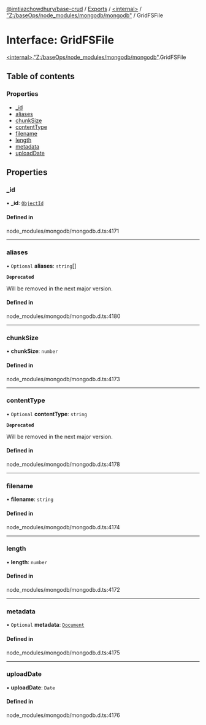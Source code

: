 [@imtiazchowdhury/base-crud](../README.md) / [Exports](../modules.md) / [\<internal\>](../modules/internal_.md) / ["Z:/baseOps/node\_modules/mongodb/mongodb"](../modules/internal_._Z__baseOps_node_modules_mongodb_mongodb_.md) / GridFSFile

# Interface: GridFSFile

[\<internal\>](../modules/internal_.md).["Z:/baseOps/node\_modules/mongodb/mongodb"](../modules/internal_._Z__baseOps_node_modules_mongodb_mongodb_.md).GridFSFile

## Table of contents

### Properties

- [\_id](internal_._Z__baseOps_node_modules_mongodb_mongodb_.GridFSFile.md#_id)
- [aliases](internal_._Z__baseOps_node_modules_mongodb_mongodb_.GridFSFile.md#aliases)
- [chunkSize](internal_._Z__baseOps_node_modules_mongodb_mongodb_.GridFSFile.md#chunksize)
- [contentType](internal_._Z__baseOps_node_modules_mongodb_mongodb_.GridFSFile.md#contenttype)
- [filename](internal_._Z__baseOps_node_modules_mongodb_mongodb_.GridFSFile.md#filename)
- [length](internal_._Z__baseOps_node_modules_mongodb_mongodb_.GridFSFile.md#length)
- [metadata](internal_._Z__baseOps_node_modules_mongodb_mongodb_.GridFSFile.md#metadata)
- [uploadDate](internal_._Z__baseOps_node_modules_mongodb_mongodb_.GridFSFile.md#uploaddate)

## Properties

### \_id

• **\_id**: [`ObjectId`](../classes/internal_._Z__baseOps_node_modules_mongodb_mongodb_.BSON.ObjectId.md)

#### Defined in

node_modules/mongodb/mongodb.d.ts:4171

___

### aliases

• `Optional` **aliases**: `string`[]

**`Deprecated`**

Will be removed in the next major version.

#### Defined in

node_modules/mongodb/mongodb.d.ts:4180

___

### chunkSize

• **chunkSize**: `number`

#### Defined in

node_modules/mongodb/mongodb.d.ts:4173

___

### contentType

• `Optional` **contentType**: `string`

**`Deprecated`**

Will be removed in the next major version.

#### Defined in

node_modules/mongodb/mongodb.d.ts:4178

___

### filename

• **filename**: `string`

#### Defined in

node_modules/mongodb/mongodb.d.ts:4174

___

### length

• **length**: `number`

#### Defined in

node_modules/mongodb/mongodb.d.ts:4172

___

### metadata

• `Optional` **metadata**: [`Document`](internal_.Document-1.md)

#### Defined in

node_modules/mongodb/mongodb.d.ts:4175

___

### uploadDate

• **uploadDate**: `Date`

#### Defined in

node_modules/mongodb/mongodb.d.ts:4176
